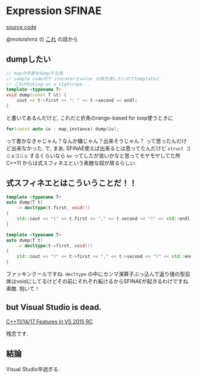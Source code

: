 # Expression SFINAE

[source code](../sources/expression_sfinae.cpp)

@motoishmz の [これ](https://github.com/motoishmz/ore_cpp11/blob/master/4-auto_decltype.h) の話から

## dumpしたい

```cpp
// mapの中身をdumpする用
// sample code内で iteratorとvalue の両方渡したいのでtemplateに
// これがbiking on a tightrope...
template <typename T>
void dump(const T &t) {
	cout << t->first << ": " << t->second << endl;
}
```

と書いてあるんだけど, これだと折角のrange-based for loop使うときに

```cpp
for(const auto &v : map_instance) dump(&v);
```

って書かなきゃじゃん？なんか嫌じゃん？出来そうじゃん？
って思ったんだけど出来なかった.
で, まあ, SFINAE使えば出来るとは思ってたんだけど `struct ゴニョゴニョ` するくらいなら `&v` ってしたが良いかなと思ってモヤモヤしてた所 C++11 からは式スフィネエという素敵な奴が居るらしい.

## 式スフィネエとはこういうことだ！！

```cpp
template <typename T>
auto dump(T t)
	-> decltype(t.first, void())
{
	std::cout << "(" << t.first << "," << t.second << ")" << std::endl;
}

template <typename T>
auto dump(T t)
	-> decltype(t->first, void())
{
	std::cout << "(" << t->first << "," << t->second << ")" << std::endl;
}
```

ファッキンクールですね. `decltype` の中にカンマ演算子ぶっ込んで返り値の型自体はvoidにしてるけどその前にそれぞれ転けるからSFINAEが起きるわけですね. 素敵. 抱いて！

## but Visual Studio is dead.

[C++11/14/17 Features in VS 2015 RC](http://blogs.msdn.com/b/vcblog/archive/2015/04/29/c-11-14-17-features-in-vs-2015-rc.aspx)

残念です.

## 結論

Visual Studio辛過ぎる.